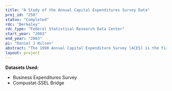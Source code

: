 ```yaml
---
title: "A Study of the Annual Capital Expenditures Survey Data"
proj_id: "258"
status: "Completed"
rdc: "Berkeley"
rdc_type: "Federal Statistical Research Data Center"
start_year: "2003"
end_year: "2003"
pi: "Daniel J Wilson"
abstract: "The 1998 Annual Capital Expenditure Survey (ACES) is the first micro-level data set to contain information of investment spending broken down into the actual types of capital goods in which firms invest. Part of this project, therefore, will simply be to document the investment behavior of firms in terms of their allocation of capital expenditures across types. In particular, how similar are firms’ investment distributions in total, within-industry, and between-industry. Such an analysis will help researchers determine how representative industry-level capital flows data are of firm-level behavior. I also propose to compare industry-level estimates of the investment distribution from the BEA to those implied by the ACES survey data. Both the documentation of investment patterns and the comparison of the implied industry-level investment distributions to those estimated by the BEA will help determine the value of collecting this detailed investment by type data in ACES and therefore will benefit the Census Bureau. The main purpose of this project, however, will be to measure the individual productivity contributions of various types of capital goods. A large body of empirical research has recently emerged that has found that IT investment, in particular, has a positive contribution to TFP above and beyond the contribution of total capital. The natural question, then, is: are there other capital types that also have “excess” productivity contributions? Matching ACES data to public financial data from Compustat, we can measure output, labor, materials, and total capital and thus construct a conventional measure of total factor productivity (TFP). We can then test for significant relationships between investment shares (i.e. investment in a particular capital types as a share of total investment) and TFP via regression analysis. The coefficients on the investment shares will identify the sign and the magnitude of the excess contributions of each capital type to productivity. This will be of great interest to researchers and decision-makers and therefore will help demonstrate the value of the ACES program."
layout: project
---
```


**Datasets Used:**

  - Business Expenditures Survey 
  - Compustat-SSEL Bridge 

